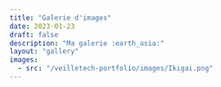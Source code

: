 ```yaml
---
title: "Galerie d'images"
date: 2023-01-23
draft: false
description: "Ma galerie :earth_asia:"
layout: "gallery"
images:
  - src: "/veilletech-portfolio/images/Ikigai.png"
---
```

